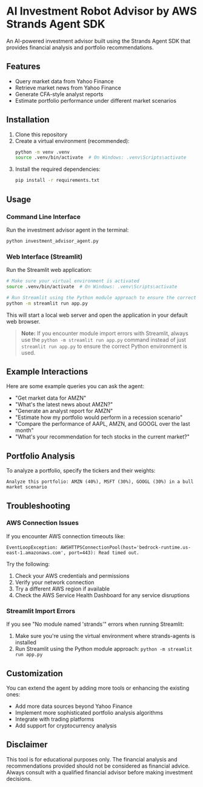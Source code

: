 # AI Investment Robot Advisor by AWS Strands Agent SDK

An AI-powered investment advisor built using the Strands Agent SDK that provides financial analysis and portfolio recommendations.

## Features

- Query market data from Yahoo Finance
- Retrieve market news from Yahoo Finance
- Generate CFA-style analyst reports
- Estimate portfolio performance under different market scenarios

## Installation

1. Clone this repository
2. Create a virtual environment (recommended):
   ```bash
   python -m venv .venv
   source .venv/bin/activate  # On Windows: .venv\Scripts\activate
   ```
3. Install the required dependencies:
   ```bash
   pip install -r requirements.txt
   ```

## Usage

### Command Line Interface

Run the investment advisor agent in the terminal:

```bash
python investment_advisor_agent.py
```

### Web Interface (Streamlit)

Run the Streamlit web application:

```bash
# Make sure your virtual environment is activated
source .venv/bin/activate  # On Windows: .venv\Scripts\activate

# Run Streamlit using the Python module approach to ensure the correct environment is used
python -m streamlit run app.py
```

This will start a local web server and open the application in your default web browser.

> **Note:** If you encounter module import errors with Streamlit, always use the `python -m streamlit run app.py` command instead of just `streamlit run app.py` to ensure the correct Python environment is used.

## Example Interactions

Here are some example queries you can ask the agent:

- "Get market data for AMZN"
- "What's the latest news about AMZN?"
- "Generate an analyst report for AMZN"
- "Estimate how my portfolio would perform in a recession scenario"
- "Compare the performance of AAPL, AMZN, and GOOGL over the last month"
- "What's your recommendation for tech stocks in the current market?"

## Portfolio Analysis

To analyze a portfolio, specify the tickers and their weights:

```
Analyze this portfolio: AMZN (40%), MSFT (30%), GOOGL (30%) in a bull market scenario
```

## Troubleshooting

### AWS Connection Issues

If you encounter AWS connection timeouts like:
```
EventLoopException: AWSHTTPSConnectionPool(host='bedrock-runtime.us-east-1.amazonaws.com', port=443): Read timed out.
```

Try the following:
1. Check your AWS credentials and permissions
2. Verify your network connection
3. Try a different AWS region if available
4. Check the AWS Service Health Dashboard for any service disruptions

### Streamlit Import Errors

If you see "No module named 'strands'" errors when running Streamlit:
1. Make sure you're using the virtual environment where strands-agents is installed
2. Run Streamlit using the Python module approach: `python -m streamlit run app.py`

## Customization

You can extend the agent by adding more tools or enhancing the existing ones:

- Add more data sources beyond Yahoo Finance
- Implement more sophisticated portfolio analysis algorithms
- Integrate with trading platforms
- Add support for cryptocurrency analysis

## Disclaimer

This tool is for educational purposes only. The financial analysis and recommendations provided should not be considered as financial advice. Always consult with a qualified financial advisor before making investment decisions.
